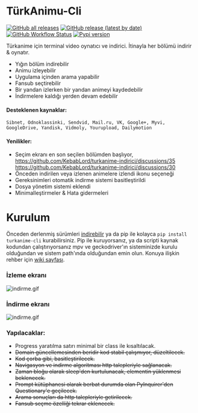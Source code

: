 # TürkAnimu-Cli
[![GitHub all releases](https://img.shields.io/github/downloads/kebablord/turkanime-indirici/total?style=flat-square)](https://github.com/KebabLord/turkanime-indirici/releases/latest)  [![GitHub release (latest by date)](https://img.shields.io/github/v/release/kebablord/turkanime-indirici?style=flat-square)](https://github.com/kebablord/turkanime-indirici/releases/latest/download/turkanimu.exe)  [![GitHub Workflow Status](https://img.shields.io/github/actions/workflow/status/kebablord/turkanime-indirici/.github/workflows/main.yml?style=flat-square)](https://github.com/KebabLord/turkanime-indirici/actions) [![Pypi version](https://img.shields.io/pypi/v/turkanime-cli?style=flat-square)](https://pypi.org/project/turkanime-cli/)

Türkanime için terminal video oynatıcı ve indirici. İtinayla her bölümü indirir & oynatır.
 - Yığın bölüm indirebilir
 - Animu izleyebilir
 - Uygulama içinden arama yapabilir
 - Fansub seçtirebilir
 - Bir yandan izlerken bir yandan animeyi kaydedebilir
 - İndirmelere kaldığı yerden devam edebilir
 
#### Desteklenen kaynaklar:
```Sibnet, Odnoklassinki, Sendvid, Mail.ru, VK, Google+, Myvi, GoogleDrive, Yandisk, Vidmoly, Yourupload, Dailymotion```

#### Yenilikler:
 - Seçim ekranı en son seçilen bölümden başlıyor, https://github.com/KebabLord/turkanime-indirici/discussions/35 https://github.com/KebabLord/turkanime-indirici/discussions/30
 - Önceden indirilen veya izlenen animelere izlendi ikonu seçeneği
 - Gereksinimleri otomatik indirme sistemi basitleştirildi
 - Dosya yönetim sistemi eklendi
 - Minimalleştirmeler & Hata gidermeleri


# Kurulum
Önceden derlenmiş sürümleri [indirebilir](https://github.com/KebabLord/turkanime-indirici/releases/latest) ya da pip ile kolayca `pip install turkanime-cli` kurabilirsiniz. Pip ile kuruyorsanız, ya da scripti kaynak kodundan çalıştırıyorsanız mpv ve geckodriver'ın sisteminizde kurulu olduğundan ve sistem path'ında olduğundan emin olun. Konuya ilişkin rehber için [wiki sayfası](https://github.com/KebabLord/turkanime-indirici/wiki/Herhangi-bir-uygulamay%C4%B1-system-path'%C4%B1na-ekleme).

 ### İzleme ekranı
 ![indirme.gif](docs/ss_izle.gif)

 ### İndirme ekranı
 ![indirme.gif](docs/ss_indir.gif)

### Yapılacaklar:
 - Progress yaratılma satırı minimal bir class ile kısaltılacak.
 - ~~Domain güncellemesinden beridir kod stabil çalışmıyor, düzeltilecek.~~
 - ~~Kod çorba gibi, basitleştirilecek.~~
 - ~~Navigasyon  ve indirme algoritması http talepleriyle sağlanacak.~~
 - ~~Zaman bloğu olarak sleep'den kurtulunacak, elementin yüklenmesi beklenecek.~~
 - ~~Prompt kütüphanesi olarak berbat durumda olan PyInquirer'den Questionary'e geçilecek.~~
 - ~~Arama sonuçları da http talepleriyle getirilecek.~~
 - ~~Fansub seçme özelliği tekrar eklenecek.~~
